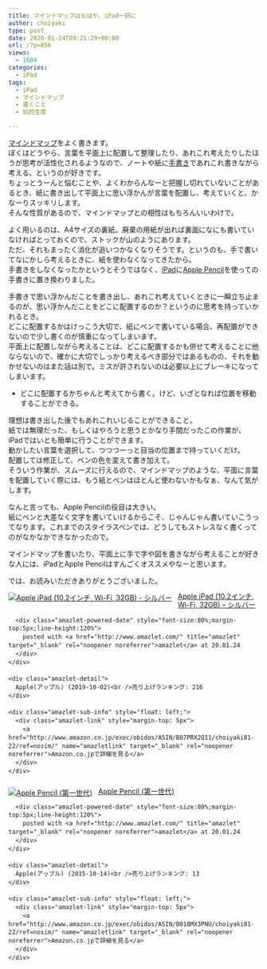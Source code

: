 ```yaml
---
title: マインドマップはもはや、iPad一択に
author: choiyaki
type: post
date: 2020-01-24T09:21:29+00:00
url: /?p=856
views:
  - 1604
categories:
  - iPad
tags:
  - iPad
  - マインドマップ
  - 書くこと
  - 知的生産

---
```

[マインドマップ][1]をよく書きます。  
ぼくはどうやら、言葉を平面上に配置して整理したり、あれこれ考えたりしたほうが思考が活性化されるようなので、ノートや紙に[手書き][2]であれこれ書きながら考える、というのが好きです。  
ちょっとうーんと悩むことや、よくわからんなーと把握し切れていないことがあるとき、紙に書き出して平面上に思い浮かんが言葉を配置し、考えていくと、かなーりスッキリします。  
そんな性質があるので、マインドマップとの相性はもちろんいいわけで。

よく用いるのは、A4サイズの裏紙。廃棄の用紙が出れば裏面になにも書いていなければとっておくので、ストックが山のようにあります。  
ただ、それもまったく消化が追いつかなくなりそうです。というのも、手で書いてなにかしら考えるときに、紙を使わなくなってきたから。  
手書きをしなくなったかというとそうではなく、[iPad][3]に[Apple Pencil][4]を使っての手書きに置き換わりました。

手書きで思い浮かんだことを書き出し、あれこれ考えていくときに一瞬立ち止まるのが、思い浮かんだことをどこに配置するのか？というのに思考を持っていかれるとき。  
どこに配置するかはけっこう大切で、紙にペンで書いている場合、再配置ができないので少し書くのが慎重になってしまいます。  
平面上に配置しながら考えることは、どこに配置するかも併せて考えることに他ならないので、確かに大切でしっかり考えるべき部分ではあるものの、それを動かせないのはまた話は別で。ミスが許されないのは必要以上にブレーキになってしまいます。

  * どこに配置するかちゃんと考えてから書く。けど、いざとなれば位置を移動することができる。

理想は書き出した後でもあれこれいじることができること。  
紙では無理だった、もしくはやろうと思うとかなり手間だったこの作業が、iPadではいとも簡単に行うことができます。  
動かしたい言葉を選択して、つつつーっと目当の位置まで持っていくだけ。  
配置しては修正して、ペンの色を変えて書き加えて。  
そういう作業が、スムーズに行えるので、マインドマップのような、平面に言葉を配置していく際には、もう紙とペンはほとんど使わないかもなぁ、なんて気がします。

なんと言っても、Apple Pencilの役目は大きい。  
紙にペンと大差なく文字を書いていけるからこそ、じゃんじゃん書いていこうってなります。これまでのスタイラスペンでは、どうしてもストレスなく書くってのがなかなかできなかったので。

マインドマップを書いたり、平面上に手で字や図を書きながら考えることが好きな人には、iPadとApple Pencilはすんごくオススメやなーと思います。

では、お読みいただきありがとうございました。

<div class="amazlet-box" style="margin-bottom:0px;">
  <div class="amazlet-image" style="float:left;margin:0px 12px 1px 0px;">
    <a href="http://www.amazon.co.jp/exec/obidos/ASIN/B07PRX2Q11/choiyaki81-22/ref=nosim/" name="amazletlink" target="_blank" rel="noopener noreferrer"><img src="https://i2.wp.com/images-fe.ssl-images-amazon.com/images/I/41BNacLh3QL._SL160_.jpg?w=660&#038;ssl=1" alt="Apple iPad (10.2インチ, Wi-Fi, 32GB) - シルバー" style="border: none;" data-recalc-dims="1" /></a>
  </div>
  
  <div class="amazlet-info" style="line-height:120%; margin-bottom: 10px">
    <div class="amazlet-name" style="margin-bottom:10px;line-height:120%">
      <a href="http://www.amazon.co.jp/exec/obidos/ASIN/B07PRX2Q11/choiyaki81-22/ref=nosim/" name="amazletlink" target="_blank" rel="noopener noreferrer">Apple iPad (10.2インチ, Wi-Fi, 32GB) &#8211; シルバー</a></p> 
      
      <div class="amazlet-powered-date" style="font-size:80%;margin-top:5px;line-height:120%">
        posted with <a href="http://www.amazlet.com/" title="amazlet" target="_blank" rel="noopener noreferrer">amazlet</a> at 20.01.24
      </div>
    </div>
    
    <div class="amazlet-detail">
      Apple(アップル) (2019-10-02)<br />売り上げランキング: 216
    </div>
    
    <div class="amazlet-sub-info" style="float: left;">
      <div class="amazlet-link" style="margin-top: 5px">
        <a href="http://www.amazon.co.jp/exec/obidos/ASIN/B07PRX2Q11/choiyaki81-22/ref=nosim/" name="amazletlink" target="_blank" rel="noopener noreferrer">Amazon.co.jpで詳細を見る</a>
      </div>
    </div>
  </div>
  
  <div class="amazlet-footer" style="clear: left">
  </div>
</div>

<div class="amazlet-box" style="margin-bottom:0px;">
  <div class="amazlet-image" style="float:left;margin:0px 12px 1px 0px;">
    <a href="http://www.amazon.co.jp/exec/obidos/ASIN/B018MX3PNU/choiyaki81-22/ref=nosim/" name="amazletlink" target="_blank" rel="noopener noreferrer"><img src="https://i0.wp.com/images-fe.ssl-images-amazon.com/images/I/11Yen4yb0wL._SL160_.jpg?w=660&#038;ssl=1" alt="Apple Pencil (第一世代)" style="border: none;" data-recalc-dims="1" /></a>
  </div>
  
  <div class="amazlet-info" style="line-height:120%; margin-bottom: 10px">
    <div class="amazlet-name" style="margin-bottom:10px;line-height:120%">
      <a href="http://www.amazon.co.jp/exec/obidos/ASIN/B018MX3PNU/choiyaki81-22/ref=nosim/" name="amazletlink" target="_blank" rel="noopener noreferrer">Apple Pencil (第一世代)</a></p> 
      
      <div class="amazlet-powered-date" style="font-size:80%;margin-top:5px;line-height:120%">
        posted with <a href="http://www.amazlet.com/" title="amazlet" target="_blank" rel="noopener noreferrer">amazlet</a> at 20.01.24
      </div>
    </div>
    
    <div class="amazlet-detail">
      Apple(アップル) (2015-10-14)<br />売り上げランキング: 13
    </div>
    
    <div class="amazlet-sub-info" style="float: left;">
      <div class="amazlet-link" style="margin-top: 5px">
        <a href="http://www.amazon.co.jp/exec/obidos/ASIN/B018MX3PNU/choiyaki81-22/ref=nosim/" name="amazletlink" target="_blank" rel="noopener noreferrer">Amazon.co.jpで詳細を見る</a>
      </div>
    </div>
  </div>
  
  <div class="amazlet-footer" style="clear: left">
  </div>
</div>

 [1]: https://scrapbox.io/choiyaki-hondana/%E3%83%9E%E3%82%A4%E3%83%B3%E3%83%89%E3%83%9E%E3%83%83%E3%83%97
 [2]: https://scrapbox.io/choiyaki-hondana/%E6%89%8B%E6%9B%B8%E3%81%8D
 [3]: https://scrapbox.io/choiyaki-hondana/iPad
 [4]: https://scrapbox.io/choiyaki-hondana/Apple_Pencil